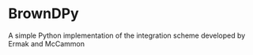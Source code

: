 # BrownDPy
A simple Python implementation of the integration scheme developed by Ermak and McCammon
